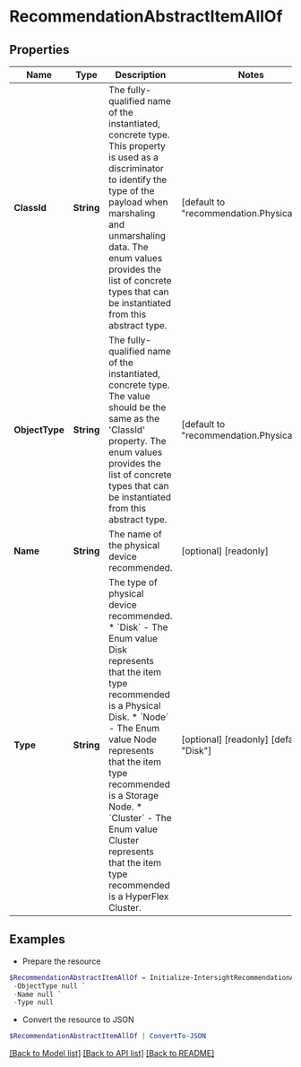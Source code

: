 # RecommendationAbstractItemAllOf
## Properties

Name | Type | Description | Notes
------------ | ------------- | ------------- | -------------
**ClassId** | **String** | The fully-qualified name of the instantiated, concrete type. This property is used as a discriminator to identify the type of the payload when marshaling and unmarshaling data. The enum values provides the list of concrete types that can be instantiated from this abstract type. | [default to "recommendation.PhysicalItem"]
**ObjectType** | **String** | The fully-qualified name of the instantiated, concrete type. The value should be the same as the &#39;ClassId&#39; property. The enum values provides the list of concrete types that can be instantiated from this abstract type. | [default to "recommendation.PhysicalItem"]
**Name** | **String** | The name of the physical device recommended. | [optional] [readonly] 
**Type** | **String** | The type of physical device recommended. * &#x60;Disk&#x60; - The Enum value Disk represents that the item type recommended is a Physical Disk. * &#x60;Node&#x60; - The Enum value Node represents that the item type recommended is a Storage Node. * &#x60;Cluster&#x60; - The Enum value Cluster represents that the item type recommended is a HyperFlex Cluster. | [optional] [readonly] [default to "Disk"]

## Examples

- Prepare the resource
```powershell
$RecommendationAbstractItemAllOf = Initialize-IntersightRecommendationAbstractItemAllOf  -ClassId null `
 -ObjectType null `
 -Name null `
 -Type null
```

- Convert the resource to JSON
```powershell
$RecommendationAbstractItemAllOf | ConvertTo-JSON
```

[[Back to Model list]](../README.md#documentation-for-models) [[Back to API list]](../README.md#documentation-for-api-endpoints) [[Back to README]](../README.md)


